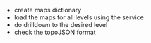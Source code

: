  - create maps dictionary
 - load the maps for all levels using the service
 - do drilldown to the desired level
 - check the topoJSON format
